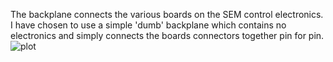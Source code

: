 The backplane connects the various boards on the SEM control electronics. I have chosen to use a simple 'dumb' backplane which contains no electronics and simply connects the boards connectors together pin for pin.
![plot](.Backplane.png)

